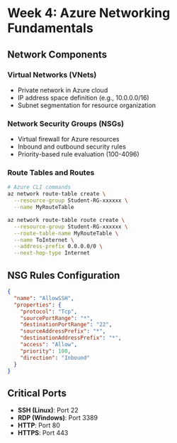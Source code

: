# Week 4: Azure Networking Fundamentals

## Network Components

### Virtual Networks (VNets)
- Private network in Azure cloud
- IP address space definition (e.g., 10.0.0.0/16)
- Subnet segmentation for resource organization

### Network Security Groups (NSGs)
- Virtual firewall for Azure resources
- Inbound and outbound security rules
- Priority-based rule evaluation (100-4096)

### Route Tables and Routes
```bash
# Azure CLI commands
az network route-table create \
  --resource-group Student-RG-xxxxxx \
  --name MyRouteTable

az network route-table route create \
  --resource-group Student-RG-xxxxxx \
  --route-table-name MyRouteTable \
  --name ToInternet \
  --address-prefix 0.0.0.0/0 \
  --next-hop-type Internet
```

## NSG Rules Configuration
```json
{
  "name": "AllowSSH",
  "properties": {
    "protocol": "Tcp",
    "sourcePortRange": "*",
    "destinationPortRange": "22",
    "sourceAddressPrefix": "*",
    "destinationAddressPrefix": "*",
    "access": "Allow",
    "priority": 100,
    "direction": "Inbound"
  }
}
```

## Critical Ports
- **SSH (Linux)**: Port 22
- **RDP (Windows)**: Port 3389
- **HTTP**: Port 80
- **HTTPS**: Port 443
